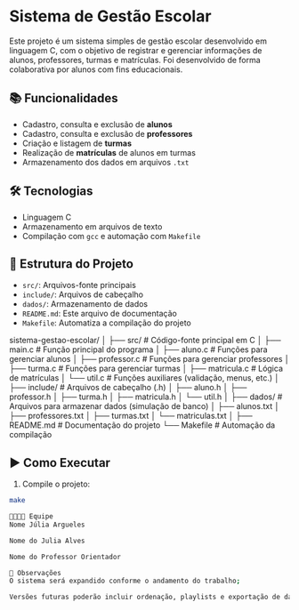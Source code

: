 # Sistema de Gestão Escolar

Este projeto é um sistema simples de gestão escolar desenvolvido em linguagem C, com o objetivo de registrar e gerenciar informações de alunos, professores, turmas e matrículas. Foi desenvolvido de forma colaborativa por alunos com fins educacionais.

## 📚 Funcionalidades

- Cadastro, consulta e exclusão de **alunos**
- Cadastro, consulta e exclusão de **professores**
- Criação e listagem de **turmas**
- Realização de **matrículas** de alunos em turmas
- Armazenamento dos dados em arquivos `.txt`

## 🛠️ Tecnologias

- Linguagem C
- Armazenamento em arquivos de texto
- Compilação com `gcc` e automação com `Makefile`

## 📂 Estrutura do Projeto

- `src/`: Arquivos-fonte principais
- `include/`: Arquivos de cabeçalho
- `dados/`: Armazenamento de dados
- `README.md`: Este arquivo de documentação
- `Makefile`: Automatiza a compilação do projeto

sistema-gestao-escolar/
│
├── src/                    # Código-fonte principal em C
│   ├── main.c              # Função principal do programa
│   ├── aluno.c             # Funções para gerenciar alunos
│   ├── professor.c         # Funções para gerenciar professores
│   ├── turma.c             # Funções para gerenciar turmas
│   ├── matricula.c         # Lógica de matrículas
│   └── util.c              # Funções auxiliares (validação, menus, etc.)
│
├── include/                # Arquivos de cabeçalho (.h)
│   ├── aluno.h
│   ├── professor.h
│   ├── turma.h
│   ├── matricula.h
│   └── util.h
│
├── dados/                  # Arquivos para armazenar dados (simulação de banco)
│   ├── alunos.txt
│   ├── professores.txt
│   ├── turmas.txt
│   └── matriculas.txt
│
├── README.md               # Documentação do projeto
└── Makefile                # Automação da compilação


## ▶️ Como Executar

1. Compile o projeto:

```bash
make

👨‍👩‍👧‍👦 Equipe
Nome Júlia Argueles

Nome do Julia Alves

Nome do Professor Orientador

📌 Observações
O sistema será expandido conforme o andamento do trabalho;

Versões futuras poderão incluir ordenação, playlists e exportação de dados.
